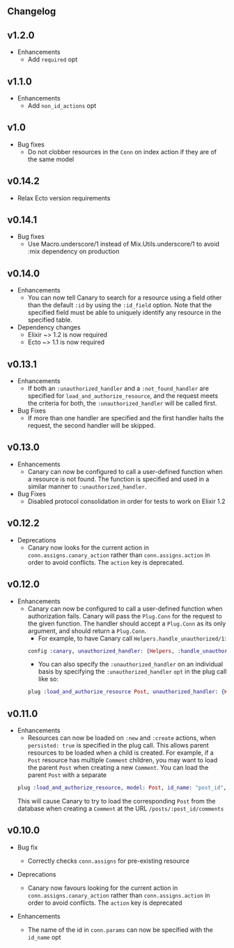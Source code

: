 ## Changelog

## v1.2.0
  * Enhancements
    * Add `required` opt

## v1.1.0
  * Enhancements
    * Add `non_id_actions` opt

## v1.0
  * Bug fixes
    * Do not clobber resources in the `Conn` on index action if they are of the same model

## v0.14.2
  * Relax Ecto version requirements

## v0.14.1
  * Bug fixes
    * Use Macro.underscore/1 instead of Mix.Utils.underscore/1 to avoid :mix dependency on production

## v0.14.0
  * Enhancements
    * You can now tell Canary to search for a resource using a field other than the default `:id` by using the `:id_field` option. Note that the specified field must be able to uniquely identify any resource in the specified table.
  * Dependency changes
    * Elixir ~> 1.2 is now required
    * Ecto ~> 1.1 is now required

## v0.13.1

  * Enhancements
    * If both an `:unauthorized_handler` and a `:not_found_handler` are specified for `load_and_authorize_resource`, and the request meets the criteria for both, the `:unauthorized_handler` will be called first.
  * Bug Fixes
    * If more than one handler are specified and the first handler halts the request, the second handler will be skipped.

## v0.13.0

  * Enhancements
    * Canary can now be configured to call a user-defined function when a resource is not found. The function is specified and used in a similar manner to `:unauthorized_handler`.
  * Bug Fixes
    * Disabled protocol consolidation in order for tests to work on Elixir 1.2

## v0.12.2

  * Deprecations
    * Canary now looks for the current action in `conn.assigns.canary_action` rather than `conn.assigns.action` in order to avoid conflicts. The `action` key is deprecated.

## v0.12.0

* Enhancements
  * Canary can now be configured to call a user-defined function when authorization fails. Canary will pass the `Plug.Conn` for the request to the given function. The handler should accept a `Plug.Conn` as its only argument, and should return a `Plug.Conn`.
    * For example, to have Canary call `Helpers.handle_unauthorized/1`:
    ```elixir
    config :canary, unauthorized_handler: {Helpers, :handle_unauthorized}
    ```
    * You can also specify the `:unauthorized_handler` on an individual basis by specifying the `:unauthorized_handler`   `opt` in the plug call like so:
    ```elixir
    plug :load_and_authorize_resource Post, unauthorized_handler: {Helpers, :handle_unauthorized}
    ```

## v0.11.0

* Enhancements
  * Resources can now be loaded on `:new` and `:create` actions, when `persisted: true` is specified in the plug call. This allows parent resources to be loaded when a child is created. For example, if a `Post` resource has multiple `Comment` children, you may want to load the parent `Post` when creating a new `Comment`. You can load the parent `Post` with a separate
  ```elixir
  plug :load_and_authorize_resource, model: Post, id_name: "post_id", persisted: true, only: [:create]
  ```
  This will cause Canary to try to load the corresponding `Post` from the database when creating a `Comment` at the URL `/posts/:post_id/comments`

## v0.10.0

* Bug fix
  * Correctly checks `conn.assigns` for pre-existing resource

* Deprecations
  * Canary now favours looking for the current action in `conn.assigns.canary_action` rather than `conn.assigns.action` in order to avoid conflicts. The `action` key is deprecated

* Enhancements
  * The name of the id in `conn.params` can now be specified with the `id_name` opt
